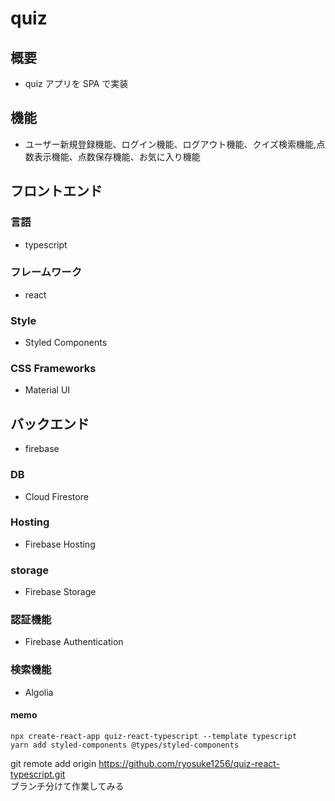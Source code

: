 # quiz

## 概要

- quiz アプリを SPA で実装

## 機能

- ユーザー新規登録機能、ログイン機能、ログアウト機能、クイズ検索機能,点数表示機能、点数保存機能、お気に入り機能

## フロントエンド　

### 言語

- typescript

### フレームワーク

- react

### Style

- Styled Components

### CSS Frameworks

- Material UI

## バックエンド

- firebase

### DB

- Cloud Firestore

### Hosting

- Firebase Hosting

### storage

- Firebase Storage

### 認証機能

- Firebase Authentication

### 検索機能

- Algolia

#### memo

`npx create-react-app quiz-react-typescript --template typescript `  
`yarn add styled-components @types/styled-components`

git remote add origin https://github.com/ryosuke1256/quiz-react-typescript.git <br>
ブランチ分けて作業してみる
